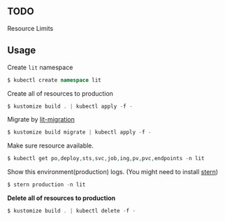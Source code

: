 ## TODO

Resource Limits

## Usage

Create `lit` namespace

```php
$ kubectl create namespace lit
```

Create all of resources to production

```php
$ kustomize build . | kubectl apply -f -
```

Migrate by [lit-migration](https://example.com)

```php
$ kustomize build migrate | kubectl apply -f -
```

Make sure resource available.

```php
$ kubectl get po,deploy,sts,svc,job,ing,pv,pvc,endpoints -n lit
```

Show this environment(production) logs. (You might need to install [stern](https://github.com/wercker/stern))

```php
$ stern production -n lit
```

**Delete all of resources to production**

```php
$ kustomize build . | kubectl delete -f -
```

